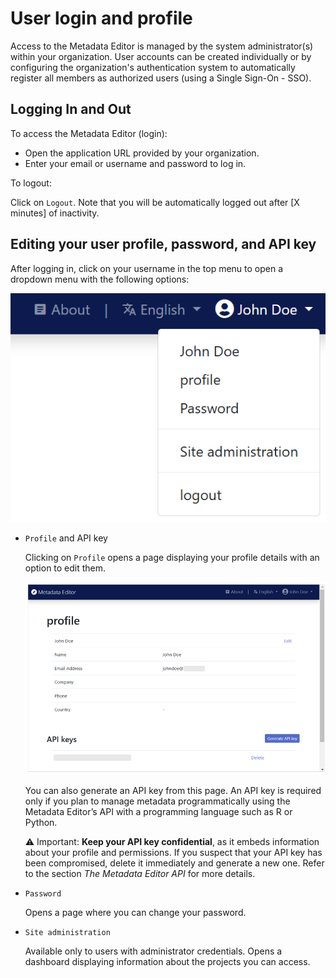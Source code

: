# User login and profile

Access to the Metadata Editor is managed by the system administrator(s) within your organization. User accounts can be created individually or by configuring the organization's authentication system to automatically register all members as authorized users (using a Single Sign-On - SSO).

## Logging In and Out

To access the Metadata Editor (login):

- Open the application URL provided by your organization.
- Enter your email or username and password to log in.

To logout:

Click on `Logout`. Note that you will be automatically logged out after [X minutes] of inactivity.


## Editing your user profile, password, and API key

After logging in, click on your username in the top menu to open a dropdown menu with the following options:

![image](img/ME_UG_v1-0-0_user_menu.png)

- `Profile` and API key

  Clicking on `Profile` opens a page displaying your profile details with an option to edit them.

  ![image](img/ME_UG_v1-0-0_user_profile.png)

  You can also generate an API key from this page. An API key is required only if you plan to manage metadata programmatically using the Metadata Editor’s API with a programming language such as R or Python.

  ⚠️ Important: **Keep your API key confidential**, as it embeds information about your profile and permissions. If you suspect that your API key has been compromised, delete it immediately and generate a new one. Refer to the section *The Metadata Editor API* for more details.

- `Password`

  Opens a page where you can change your password.

- `Site administration`

  Available only to users with administrator credentials. Opens a dashboard displaying information about the projects you can access.
